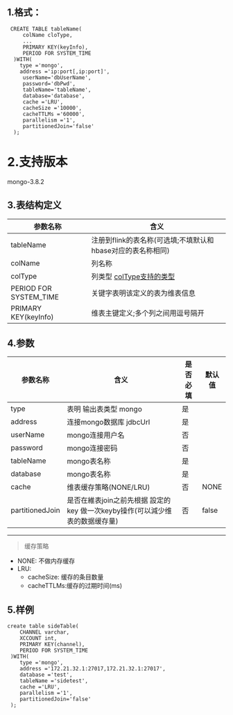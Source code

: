 
## 1.格式：
```
 CREATE TABLE tableName(
     colName cloType,
     ...
     PRIMARY KEY(keyInfo),
     PERIOD FOR SYSTEM_TIME
  )WITH(
    type ='mongo',
    address ='ip:port[,ip:port]',
     userName='dbUserName',
     password='dbPwd',
     tableName='tableName',
     database='database',
     cache ='LRU',
     cacheSize ='10000',
     cacheTTLMs ='60000',
     parallelism ='1',
     partitionedJoin='false'
  );
```

# 2.支持版本
 mongo-3.8.2
 
## 3.表结构定义
  
 |参数名称|含义|
 |----|---|
 | tableName | 注册到flink的表名称(可选填;不填默认和hbase对应的表名称相同)|
 | colName | 列名称|
 | colType | 列类型 [colType支持的类型](colType.md)|
 | PERIOD FOR SYSTEM_TIME | 关键字表明该定义的表为维表信息|
 | PRIMARY KEY(keyInfo) | 维表主键定义;多个列之间用逗号隔开|
 
## 4.参数

  |参数名称|含义|是否必填|默认值|
  |----|---|---|----|
  | type |表明 输出表类型 mongo|是||
  | address | 连接mongo数据库 jdbcUrl |是||
  | userName | mongo连接用户名|否||
  | password | mongo连接密码|否||
  | tableName | mongo表名称|是||
  | database  | mongo表名称|是||
  | cache | 维表缓存策略(NONE/LRU)|否|NONE|
  | partitionedJoin | 是否在維表join之前先根据 設定的key 做一次keyby操作(可以減少维表的数据缓存量)|否|false|
  
  ----------
  > 缓存策略
  * NONE: 不做内存缓存
  * LRU:
    * cacheSize: 缓存的条目数量
    * cacheTTLMs:缓存的过期时间(ms)
  

## 5.样例
```
create table sideTable(
    CHANNEL varchar,
    XCCOUNT int,
    PRIMARY KEY(channel),
    PERIOD FOR SYSTEM_TIME
 )WITH(
    type ='mongo',
    address ='172.21.32.1:27017,172.21.32.1:27017',
    database ='test',
    tableName ='sidetest',
    cache ='LRU',
    parallelism ='1',
    partitionedJoin='false'
 );


```


